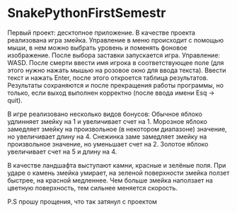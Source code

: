 # SnakePythonFirstSemestr
Первый проект: десктопное приложение.
В качестве проекта реализована игра змейка. 
Управление в меню происходит с помощью мыши, в нем можно выбрать уровень и поменять фоновое изображение. После выбора заставки запускается игра.
Управление: WASD. После смерти ввести имя игрока в соответствующее поле (для этого нужно нажать мышью на розовое окно для ввода текста). Ввести текст и нажать 
Enter, после этого откроется таблица результатов. Результаты сохраняются и после прекращения работы программы, но только, если выход выполнен корректно (после ввода имени 
Esq -> quit).

В игре реализовано несколько видов бонусов:
Обычное яблоко удлинняет змейку на 1 и увеличивает счет на 1.
Морозное яблоко замедляет змейку на произвольное (в некотором диапазоне) значение, но увеличивает длину на 4.
Снежинка заме замедляет змейку на произвольное значение, но уменьшает счет на 2.
Золотое яблоко увеличивает счет на 5 и длину на 4.

В качестве ландшафта выступают камни, красные и зелёные поля. При ударе о камень змейка умирает, на зеленой поверхности змейка ползет быстрее, на красной медленнее. 
Чем больше змейка наползает на цветную поверхность, тем сильнее меняется скорость.


P.S прошу прощения, что так затянул с проектом
